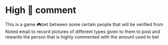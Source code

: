 # High 🧾 comment 
This is a game 🎮bet between some certain people that will be verified from Noted email to record pictures of different types given to them to post and rewards the person that is highly commented with the amount used to bet
